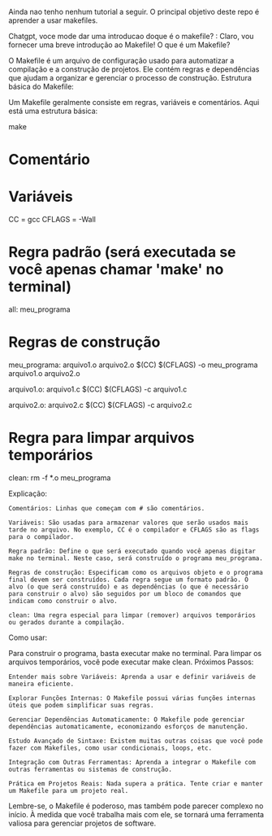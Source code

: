 Ainda nao tenho nenhum tutorial a seguir. O principal objetivo deste repo é aprender a usar makefiles.

Chatgpt, voce mode dar uma introducao doque é o makefile? 
: 
Claro, vou fornecer uma breve introdução ao Makefile!
O que é um Makefile?

O Makefile é um arquivo de configuração usado para automatizar a compilação e a construção de projetos. Ele contém regras e dependências que ajudam a organizar e gerenciar o processo de construção.
Estrutura básica do Makefile:

Um Makefile geralmente consiste em regras, variáveis e comentários. Aqui está uma estrutura básica:

make

# Comentário

# Variáveis
CC = gcc
CFLAGS = -Wall

# Regra padrão (será executada se você apenas chamar 'make' no terminal)
all: meu_programa

# Regras de construção
meu_programa: arquivo1.o arquivo2.o
    $(CC) $(CFLAGS) -o meu_programa arquivo1.o arquivo2.o

arquivo1.o: arquivo1.c
    $(CC) $(CFLAGS) -c arquivo1.c

arquivo2.o: arquivo2.c
    $(CC) $(CFLAGS) -c arquivo2.c

# Regra para limpar arquivos temporários
clean:
    rm -f *.o meu_programa

Explicação:

    Comentários: Linhas que começam com # são comentários.

    Variáveis: São usadas para armazenar valores que serão usados mais tarde no arquivo. No exemplo, CC é o compilador e CFLAGS são as flags para o compilador.

    Regra padrão: Define o que será executado quando você apenas digitar make no terminal. Neste caso, será construído o programa meu_programa.

    Regras de construção: Especificam como os arquivos objeto e o programa final devem ser construídos. Cada regra segue um formato padrão. O alvo (o que será construído) e as dependências (o que é necessário para construir o alvo) são seguidos por um bloco de comandos que indicam como construir o alvo.

    clean: Uma regra especial para limpar (remover) arquivos temporários ou gerados durante a compilação.

Como usar:

Para construir o programa, basta executar make no terminal. Para limpar os arquivos temporários, você pode executar make clean.
Próximos Passos:

    Entender mais sobre Variáveis: Aprenda a usar e definir variáveis de maneira eficiente.

    Explorar Funções Internas: O Makefile possui várias funções internas úteis que podem simplificar suas regras.

    Gerenciar Dependências Automaticamente: O Makefile pode gerenciar dependências automaticamente, economizando esforços de manutenção.

    Estudo Avançado de Sintaxe: Existem muitas outras coisas que você pode fazer com Makefiles, como usar condicionais, loops, etc.

    Integração com Outras Ferramentas: Aprenda a integrar o Makefile com outras ferramentas ou sistemas de construção.

    Prática em Projetos Reais: Nada supera a prática. Tente criar e manter um Makefile para um projeto real.

Lembre-se, o Makefile é poderoso, mas também pode parecer complexo no início. À medida que você trabalha mais com ele, se tornará uma ferramenta valiosa para gerenciar projetos de software.

